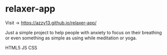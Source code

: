# relaxer-app

Visit -> https://azzy13.github.io/relaxer-app/

Just a simple project to help people with anxiety to focus on their breathing or even something as simple as using while meditation or yoga.

HTML5
JS
CSS
